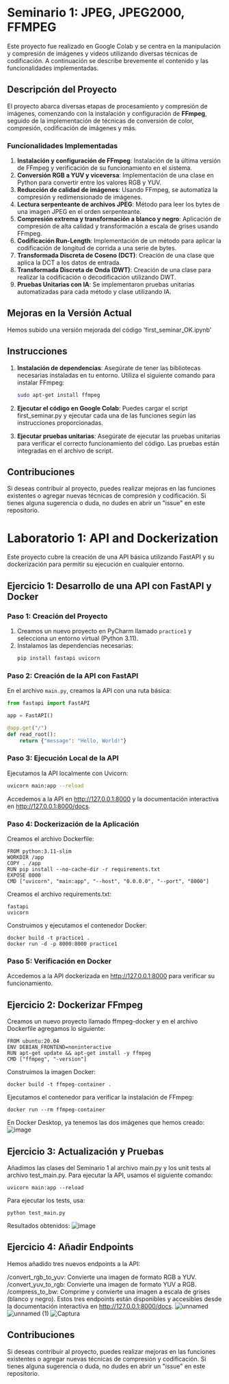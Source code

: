 # Seminario 1:  JPEG, JPEG2000, FFMPEG
Este proyecto fue realizado en Google Colab y se centra en la manipulación y compresión de imágenes y videos utilizando diversas técnicas de codificación. A continuación se describe brevemente el contenido y las funcionalidades implementadas.

## Descripción del Proyecto

El proyecto abarca diversas etapas de procesamiento y compresión de imágenes, comenzando con la instalación y configuración de **FFmpeg**, seguido de la implementación de técnicas de conversión de color, compresión, codificación de imágenes y más.

### Funcionalidades Implementadas

1. **Instalación y configuración de FFmpeg**: Instalación de la última versión de FFmpeg y verificación de su funcionamiento en el sistema.
2. **Conversión RGB a YUV y viceversa**: Implementación de una clase en Python para convertir entre los valores RGB y YUV.
3. **Reducción de calidad de imágenes**: Usando FFmpeg, se automatiza la compresión y redimensionado de imágenes.
4. **Lectura serpenteante de archivos JPEG**: Método para leer los bytes de una imagen JPEG en el orden serpenteante.
5. **Compresión extrema y transformación a blanco y negro**: Aplicación de compresión de alta calidad y transformación a escala de grises usando FFmpeg.
6. **Codificación Run-Length**: Implementación de un método para aplicar la codificación de longitud de corrida a una serie de bytes.
7. **Transformada Discreta de Coseno (DCT)**: Creación de una clase que aplica la DCT a los datos de entrada.
8. **Transformada Discreta de Onda (DWT)**: Creación de una clase para realizar la codificación o decodificación utilizando DWT.
9. **Pruebas Unitarias con IA**: Se implementaron pruebas unitarias automatizadas para cada método y clase utilizando IA.

## Mejoras en la Versión Actual

Hemos subido una versión mejorada del código 'first_seminar_OK.ipynb'


## Instrucciones

1. **Instalación de dependencias**: Asegúrate de tener las bibliotecas necesarias instaladas en tu entorno. Utiliza el siguiente comando para instalar FFmpeg:

   ```bash
   sudo apt-get install ffmpeg
2. **Ejecutar el código en Google Colab**: Puedes cargar el script first_seminar.py y ejecutar cada una de las funciones según las instrucciones proporcionadas.

3. **Ejecutar pruebas unitarias**: Asegúrate de ejecutar las pruebas unitarias para verificar el correcto funcionamiento del código. Las pruebas están integradas en el archivo de script.

## Contribuciones
Si deseas contribuir al proyecto, puedes realizar mejoras en las funciones existentes o agregar nuevas técnicas de compresión y codificación. Si tienes alguna sugerencia o duda, no dudes en abrir un "issue" en este repositorio.





# Laboratorio 1: API and Dockerization
Este proyecto cubre la creación de una API básica utilizando FastAPI y su dockerización para permitir su ejecución en cualquier entorno.

## Ejercicio 1: Desarrollo de una API con FastAPI y Docker

### Paso 1: Creación del Proyecto
1. Creamos un nuevo proyecto en PyCharm llamado `practice1` y selecciona un entorno virtual (Python 3.11).
2. Instalamos las dependencias necesarias:
   ```bash
   pip install fastapi uvicorn
   
### Paso 2: Creación de la API con FastAPI
En el archivo `main.py`, creamos la API con una ruta básica:

```python
from fastapi import FastAPI

app = FastAPI()

@app.get("/")
def read_root():
    return {"message": "Hello, World!"}
```
### Paso 3: Ejecución Local de la API
Ejecutamos la API localmente con Uvicorn:

```bash
uvicorn main:app --reload
```
Accedemos a la API en http://127.0.0.1:8000 y la documentación interactiva en http://127.0.0.1:8000/docs.

### Paso 4: Dockerización de la Aplicación
Creamos el archivo Dockerfile:
```
FROM python:3.11-slim
WORKDIR /app
COPY . /app
RUN pip install --no-cache-dir -r requirements.txt
EXPOSE 8000
CMD ["uvicorn", "main:app", "--host", "0.0.0.0", "--port", "8000"]
```

Creamos el archivo requirements.txt:
```
fastapi
uvicorn
```
Construimos y ejecutamos el contenedor Docker:
```
docker build -t practice1 .
docker run -d -p 8000:8000 practice1
```
### Paso 5: Verificación en Docker
Accedemos a la API dockerizada en http://127.0.0.1:8000 para verificar su funcionamiento.

## Ejercicio 2: Dockerizar FFmpeg
Creamos un nuevo proyecto llamado ffmpeg-docker y en el archivo Dockerfile agregamos lo siguiente:
```
FROM ubuntu:20.04
ENV DEBIAN_FRONTEND=noninteractive
RUN apt-get update && apt-get install -y ffmpeg
CMD ["ffmpeg", "-version"]
```
Construimos la imagen Docker:
```
docker build -t ffmpeg-container .
```
Ejecutamos el contenedor para verificar la instalación de FFmpeg:
```
docker run --rm ffmpeg-container
```
En Docker Desktop, ya tenemos las dos imágenes que hemos creado:
![image](https://github.com/user-attachments/assets/e6a663b1-5d32-4555-a6bb-f180e8130250)

## Ejercicio 3: Actualización y Pruebas
Añadimos las clases del Seminario 1 al archivo main.py y los unit tests al archivo test_main.py.
Para ejecutar la API, usamos el siguiente comando:
```
uvicorn main:app --reload
```
Para ejecutar los tests, usa:
```
python test_main.py
```
Resultados obtenidos:
![image](https://github.com/user-attachments/assets/ab3cb570-0185-44b1-a4f3-89d25bb1dbe2)

## Ejercicio 4: Añadir Endpoints
Hemos añadido tres nuevos endpoints a la API:

/convert_rgb_to_yuv: Convierte una imagen de formato RGB a YUV.
/convert_yuv_to_rgb: Convierte una imagen de formato YUV a RGB.
/compress_to_bw: Comprime y convierte una imagen a escala de grises (blanco y negro).
Estos tres endpoints están disponibles y accesibles desde la documentación interactiva en http://127.0.0.1:8000/docs.
![unnamed](https://github.com/user-attachments/assets/791cdfb1-28f3-4922-b100-9ee3600898db)
![unnamed (1)](https://github.com/user-attachments/assets/9357d6f4-ee5f-4261-9768-d7bf55b2429c)
![Captura](https://github.com/user-attachments/assets/e96094be-daa0-4de1-b564-34d7bbce2325)


## Contribuciones
Si deseas contribuir al proyecto, puedes realizar mejoras en las funciones existentes o agregar nuevas técnicas de compresión y codificación. Si tienes alguna sugerencia o duda, no dudes en abrir un "issue" en este repositorio.
